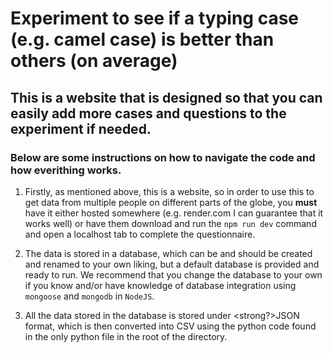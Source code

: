 # Experiment to see if a typing case (e.g. camel case) is better than others (on average)

## This is a website that is designed so that you can easily add more cases and questions to the experiment if needed.

### Below are some instructions on how to navigate the code and how everithing works.

1. Firstly, as mentioned above, this is a website, so in order to use this to get data from multiple people on different parts of the globe, you <strong>must</strong> have it
either hosted somewhere (e.g. render.com I can guarantee that it works well) or have them download and run the `npm run dev` command and open a localhost tab to complete the questionnaire.

2. The data is stored in a database, which can be and should be created and renamed to your own liking, but a default database is provided and ready to run. We recommend that
you change the database to your own if you know and/or have knowledge of database integration using `mongoose` and `mongodb` in `NodeJS`.

3. All the data stored in the database is stored under <strong?>JSON</strong> format, which is then converted into CSV using the python code found in the only python file in the root of the directory.


